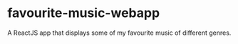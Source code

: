# favourite-music-webapp
A ReactJS app that displays some of my favourite music of different genres.

